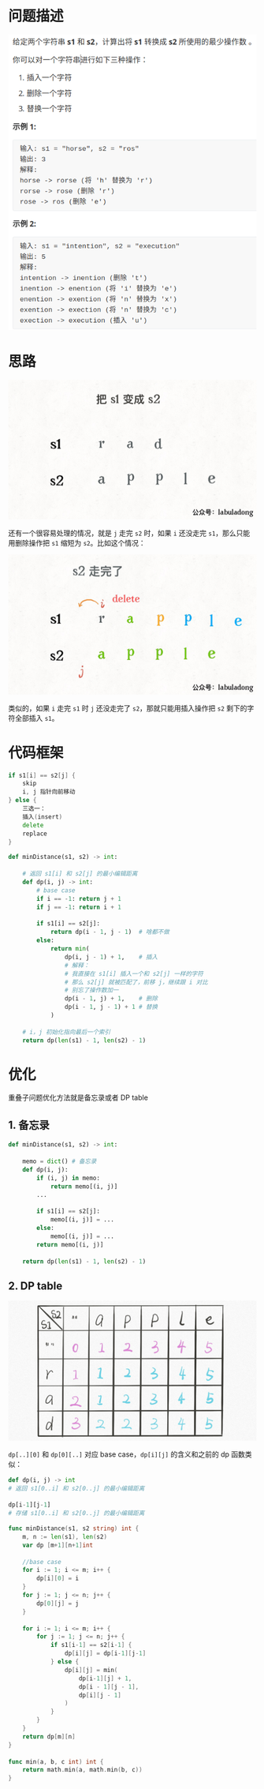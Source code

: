 

# 问题描述

![img](Untitled.assets/title.png)

# 思路

![img](Untitled.assets/edit.gif)

还有一个很容易处理的情况，就是 `j` 走完 `s2` 时，如果 `i` 还没走完 `s1`，那么只能用删除操作把 `s1` 缩短为 `s2`。比如这个情况：

![img](Untitled.assets/3.jpg)

类似的，如果 `i` 走完 `s1` 时 `j` 还没走完了 `s2`，那就只能用插入操作把 `s2` 剩下的字符全部插入 `s1`。

# 代码框架

```go
if s1[i] == s2[j] {
    skip
    i, j 指针向前移动
} else {
    三选一：
    插入(insert)
    delete
    replace
}
```

```python
def minDistance(s1, s2) -> int:

    # 返回 s1[i] 和 s2[j] 的最小编辑距离
    def dp(i, j) -> int: 
        # base case
        if i == -1: return j + 1
        if j == -1: return i + 1

        if s1[i] == s2[j]:
            return dp(i - 1, j - 1)  # 啥都不做
        else:
            return min(
                dp(i, j - 1) + 1,    # 插入
                # 解释：
                # 我直接在 s1[i] 插入一个和 s2[j] 一样的字符
                # 那么 s2[j] 就被匹配了，前移 j，继续跟 i 对比
                # 别忘了操作数加一
                dp(i - 1, j) + 1,    # 删除
                dp(i - 1, j - 1) + 1 # 替换
            )

    # i，j 初始化指向最后一个索引
    return dp(len(s1) - 1, len(s2) - 1)
```

# 优化

重叠子问题优化方法就是备忘录或者 DP table

## 1. 备忘录

```python
def minDistance(s1, s2) -> int:

    memo = dict() # 备忘录
    def dp(i, j):
        if (i, j) in memo: 
            return memo[(i, j)]
        ...

        if s1[i] == s2[j]:
            memo[(i, j)] = ...  
        else:
            memo[(i, j)] = ...
        return memo[(i, j)]

    return dp(len(s1) - 1, len(s2) - 1)
```

 

## 2. DP table

![img](%E7%BC%96%E8%BE%91%E8%B7%9D%E7%A6%BB.assets/dp.jpg)

`dp[..][0]` 和 `dp[0][..]` 对应 base case，`dp[i][j]` 的含义和之前的 dp 函数类似：

```python
def dp(i, j) -> int
# 返回 s1[0..i] 和 s2[0..j] 的最小编辑距离

dp[i-1][j-1]
# 存储 s1[0..i] 和 s2[0..j] 的最小编辑距离
```

```go
func minDistance(s1, s2 string) int {
    m, n := len(s1), len(s2)
    var dp [m+1][n+1]int
    
    //base case
    for i := 1; i <= m; i++ {
        dp[i][0] = i
    }
    for j := 1; j <= n; j++ {
        dp[0][j] = j
    }
    
    for i := 1; i <= m; i++ {
        for j := 1; j <= n; j++ {
            if s1[i-1] == s2[i-1] {
                dp[i][j] = dp[i-1][j-1]
            } else {
                dp[i][j] = min(
                	dp[i-1][j] + 1,
                    dp[i - 1][j - 1],
                    dp[i][j - 1]
                )
            }
        }
    }
    return dp[m][n]
}

func min(a, b, c int) int {
    return math.min(a, math.min(b, c))
}
```

